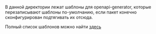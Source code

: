В данной директории лежат шаблоны для openapi-generator, которые перезаписывают шаблоны по-умолчанию, если пакет конечно сконфигурирован подтягивать их отсюда.

Полный список шаблонов можно найти [здесь](https://github.com/OpenAPITools/openapi-generator/tree/master/modules/openapi-generator/src/main/resources/php)